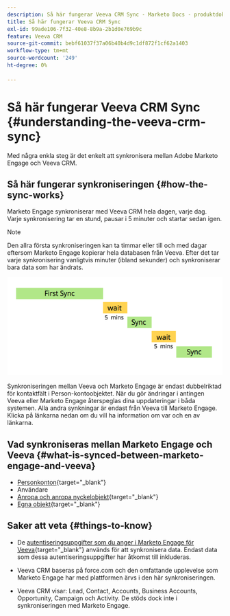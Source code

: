 ```yaml
---
description: Så här fungerar Veeva CRM Sync - Marketo Docs - produktdokumentation
title: Så här fungerar Veeva CRM Sync
exl-id: 99ade106-7f32-40e8-8b9a-2b1d0e769b9c
feature: Veeva CRM
source-git-commit: bebf61037f37a06b40b4d9c1df872f1cf62a1403
workflow-type: tm+mt
source-wordcount: '249'
ht-degree: 0%

---
```


# Så här fungerar Veeva CRM Sync {#understanding-the-veeva-crm-sync}

Med några enkla steg är det enkelt att synkronisera mellan Adobe Marketo Engage och Veeva CRM.

## Så här fungerar synkroniseringen {#how-the-sync-works}

Marketo Engage synkroniserar med Veeva CRM hela dagen, varje dag. Varje synkronisering tar en stund, pausar i 5 minuter och startar sedan igen.

>[!NOTE]
>
>Den allra första synkroniseringen kan ta timmar eller till och med dagar eftersom Marketo Engage kopierar hela databasen från Veeva. Efter det tar varje synkronisering vanligtvis minuter (ibland sekunder) och synkroniserar bara data som har ändrats.

![](assets/understanding-the-veeva-sync-1.png)

Synkroniseringen mellan Veeva och Marketo Engage är endast dubbelriktad för kontaktfält i Person-kontoobjektet. När du gör ändringar i antingen Veeva eller Marketo Engage återspeglas dina uppdateringar i båda systemen. Alla andra synkningar är endast från Veeva till Marketo Engage. Klicka på länkarna nedan om du vill ha information om var och en av länkarna.

## Vad synkroniseras mellan Marketo Engage och Veeva {#what-is-synced-between-marketo-engage-and-veeva}

* [Personkonton](/help/marketo/product-docs/crm-sync/veeva-crm-sync/sync-details/person-account-sync-faq.md){target="_blank"}
* Användare
* [Anropa och anropa nyckelobjekt](/help/marketo/product-docs/crm-sync/veeva-crm-sync/sync-details/syncing-call-and-call-key-messages.md){target="_blank"}
* [Egna objekt](/help/marketo/product-docs/crm-sync/veeva-crm-sync/sync-details/custom-object-sync.md){target="_blank"}

## Saker att veta {#things-to-know}

* De [autentiseringsuppgifter som du anger i Marketo Engage för Veeva](/help/marketo/product-docs/crm-sync/salesforce-sync/setup/enterprise-unlimited-edition/step-2-of-3-create-a-salesforce-user-for-marketo-enterprise-unlimited.md){target="_blank"} används för att synkronisera data. Endast data som dessa autentiseringsuppgifter har åtkomst till inkluderas.

* Veeva CRM baseras på force.com och den omfattande upplevelse som Marketo Engage har med plattformen ärvs i den här synkroniseringen.

* Veeva CRM visar: Lead, Contact, Accounts, Business Accounts, Opportunity, Campaign och Activity. De stöds dock inte i synkroniseringen med Marketo Engage.
